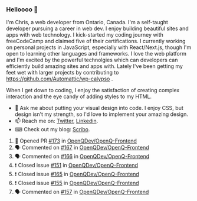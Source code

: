 ### Helloooo 👋

I'm Chris, a web developer from Ontario, Canada. I'm a self-taught developer pursuing a career in web dev. I enjoy building beautiful sites and apps with web technology.
I kick-started my coding journey with freeCodeCamp and claimed five of their certifications.  I currently working on personal projects in JavaScript, especially with React/Next.js, though I'm open to learning other languages and frameworks. I love the web platform and I'm excited by the powerful technolgies which can developers can efficiently build amazing sites and apps with. Lately I've been getting my feet wet with larger projects by contributing to https://github.com/Automattic/wp-calypso .

When I get down to coding, I enjoy the satisfaction of creating complex interaction and the eye candy of adding styles to my HTML. 

- 💬 Ask me about putting your visual design into code. I enjoy CSS, but design isn't my strength, so I'd love to implement your amazing design.
- 📫 Reach me on: [Twitter](https://twitter.com/Christo28120856), [Linkedin](https://www.linkedin.com/in/christopher-stevers-07b9a5204/).
- ⌨ Check out my blog: [Scribo](https://christopherstevers.cf).
<!--
**Christopher-Stevers/Christopher-Stevers** is a ✨ _special_ ✨ repository because its `README.md` (this file) appears on your GitHub profile.

Here are some ideas to get you started:

- 🔭 I’m currently working on ...
- 🌱 I’m currently learning ...
- 👯 I’m looking to collaborate on ...
- 🤔 I’m looking for help with ...
- 😄 Pronouns: ...
- ⚡ Fun fact: ...
-->

<!--START_SECTION:activity-->
1. 💪 Opened PR [#173](https://github.com/OpenQDev/OpenQ-Frontend/pull/173) in [OpenQDev/OpenQ-Frontend](https://github.com/OpenQDev/OpenQ-Frontend)
2. 🗣 Commented on [#167](https://github.com/OpenQDev/OpenQ-Frontend/issues/167) in [OpenQDev/OpenQ-Frontend](https://github.com/OpenQDev/OpenQ-Frontend)
3. 🗣 Commented on [#166](https://github.com/OpenQDev/OpenQ-Frontend/issues/166) in [OpenQDev/OpenQ-Frontend](https://github.com/OpenQDev/OpenQ-Frontend)
4. ❗️ Closed issue [#151](https://github.com/OpenQDev/OpenQ-Frontend/issues/151) in [OpenQDev/OpenQ-Frontend](https://github.com/OpenQDev/OpenQ-Frontend)
5. ❗️ Closed issue [#165](https://github.com/OpenQDev/OpenQ-Frontend/issues/165) in [OpenQDev/OpenQ-Frontend](https://github.com/OpenQDev/OpenQ-Frontend)
6. ❗️ Closed issue [#155](https://github.com/OpenQDev/OpenQ-Frontend/issues/155) in [OpenQDev/OpenQ-Frontend](https://github.com/OpenQDev/OpenQ-Frontend)
7. 🗣 Commented on [#157](https://github.com/OpenQDev/OpenQ-Frontend/issues/157) in [OpenQDev/OpenQ-Frontend](https://github.com/OpenQDev/OpenQ-Frontend)
<!--END_SECTION:activity-->
